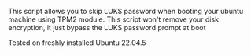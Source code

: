This script allows you to skip LUKS password when booting your ubuntu machine using TPM2 module.
This script won't remove your disk encryption, it just bypass the LUKS password prompt at boot

Tested on freshly installed Ubuntu 22.04.5
